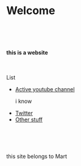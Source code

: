 <!DOCTYPE html>

<html>

<head>
<title> hi there sup </title>
</head>

<body>
<h1> Welcome </h1>
<br>
<br>
<br>

<strong> this is a website </strong>
<br>
<br>
<br>







<p> List </p>


<ul><li><a href="https://www.youtube.com" target="_blank">Active youtube channel</a><p>i know </p>
</li><li> <a href="https://twitter.com" target="_blank">Twitter</a> </li><li><a href="twitter.com" target="_blank">Other stuff</a></li></ul>
<br>
<br>
<br>









<p>this site belongs to Mart</p>


</body>


</html>
